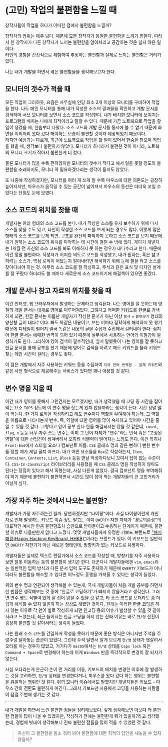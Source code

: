 # (고민) 작업의 불편함을 느낄 때

창작자들이 작업을 하다가 어떠한 점에서 불편함을 느낄까?

창작자의 범위는 매우 넓다. 때문에 모든 창작자가 동일한 불편함을 느끼기 힘들다. 따라서 한 창작자가 다른 창작자가 느끼는 불편함을 알아차리고 공감하는 것은 쉽지 않은 일이다.  
타인의 경험을 간접적으로 체험하여 추정하는 불편함과 실제로 느끼는 불편함은 거리가 있다.

나는 내가 개발을 하면서 겪은 불편함들을 생각해보고자 한다.

## 모니터의 갯수가 적을 때

모든 직업이 그러하듯, 요즘은 사무실에 인당 최소 2개 이상의 모니터를 구비하여 작업을 한다. 나도 메인 모니터를 통해 내가 작성한 소스의 결과물을 확인하고 개발 문서를 검색하며 서브 모니터를 보면서 소스 코드를 작성한다. 내가 배치한 모니터에 보여지는 프로그램의 배치는 나에게 최적이라고 말할 수 있다. 때문에 가끔 노트북으로 작업을 할 일이 생겼을 때, 한숨부터 나왔다. 소스 코드와 개발 문서를 동시에 볼 수 없기 때문에 화면을 이리저리 왔다 갔다 해야하는 모습이 불편할 것이라 예상되었기 때문이다.  
하지만 예상과는 다르게, 최근에 노트북으로 작업을 할 일이 있어서 한숨을 참으며 작업을 했을 때, 생각보다 불편하지 않았다. 모니터가 하나라서 불편한 것이 아니라, 노트북의 모니터 크기가 작아서 불편한게 더 컸다.

물론 모니터가 많을 수록 편하겠지만 모니터의 갯수가 적다고 해서 일을 못할 정도의 불편함을 초래하지도, 모니터 꼭 필요하겠다라는 생각이 들지도 않았다.

또 나중에 작성하겠지만, 모니터를 여러 개 쓰게 될 수록 마우스에 대한 의존도는 굉장히 높아지지만, 마우스가 움직일 수 있는 공간이 넓어져서 마우스의 동선은 더더욱 꼬일 수 있다는 단점도 눈에 보였다.

## 소스 코드의 위치를 찾을 때

개발자는 여러 형태의 소스 코드를 본다. 내가 작성한 소스를 유지 보수하기 위해 다시 소스를 찾을 수도 있고, 타인이 작성한 소스 코드를 보게 되는 경우도 많다. 이렇게 많은 형태의 소스 코드를 보게 되면, 구조를 완전히 파악하지 못하고 소스 코드를 보기 때문에 내가 원하는 소스 코드의 위치를 파악하는 데 시간이 걸릴 수 밖에 없다. 게다가 개발자는 1개월 전 자신의 소스 코드를 봐도 이해하지 못 하는 경우가 대다수라고 한다. 때문에 이건 정말 불편하다. 작성자가 어떠한 의도로 코드를 작성했고, 내가 원하는, 혹은 참고하려는 소스가, 핵심 로직이 어딨는지 알아내려면 해석하기 위해 눈에 불을 켜고 소스를 찾아다녀야 하는 것. 아무리 소스 코드를 잘 작성하고, 주석과 같은 표식 및 디자인 설계를 잘 꾸렸다 하더라도 볼 때마다 새로운게 소스 코드이기에 해결책이 있으면 좋겠다.

## 개발 문서나 참고 자료의 위치를 찾을 때

이건 인터넷, 웹 브라우저에서 발생하는 문제라고 생각된다. 나는 영어를 잘 못하는데 양질의 개발 문서는 대체로 영어로 이루어져있다. 그렇다고 어떠한 키워드를 한글로 검색하게 되면, 한글 문서는 이름난 개발자가 작성한 문서가 아닌 이상 `복사` + `붙여넣기` 형태의 양산형 글이 대다수이다. 봐도 똑같은 내용이고, 보는 이마다 정확하게 해석하지 못 했기 때문에 디테일이 떨어져 결국 똑같은 내용의 글을 수십개 수집해서 걸러내야 한다. 심지어 한글 문서는 애매한 번역이 되어 있기 때문에 실무에서 사용하는 언어와 이질감이 발생하기도 한다. 그리하여 영어 검색이 필수적인데, 앞서 말했듯이 나는 영어를 잘 못하고 한글 문서를 통해 공부를 했기 때문에 영어로 검색을 하려고 해도 키워드를 몰라 키워드 찾는 데만 시간이 걸리는 경우도 잦다.

이 점은 개발에서 자주 사용하는 키워드 등을 수집하여 `각국 언어 번역본 - 실제 키워드`와 같은 사전 형식으로 제공해주는 서비스가 있다면 꽤나 애용할 것 같다.

## 변수 명을 지을 때

이건 내가 영어를 못해서 그런건지는 모르겠지만, 내가 생각했을 때 코딩 중 시간을 잡아먹는 요소 `TOP5` 정도에 이 변수 명을 짓는게 있지 않을까라는 생각이 든다. 시간 정말 많이 먹는다. 한 가지 로직을 작성하려고 해도 변수마다 역할을 부여해야 하는데, 그 역할을 이름으로 나타내는게 변수. 즉, 역할에 대한 영어를 많이 숙지하고 있어야 시간을 줄일 수 있을 것 같다. 그렇다고 영어 공부 한다 한들 해결되지는 않을 것 같은데, `count`, `flag`, `n` 등등 너무 자주 쓰는 변수는 이미 그 단어 자체가 "변수"라는 인식 혹은 "고정된 역할"에 대한 선입견이 생겨버려서 오히려 식별력이 떨어지는 느낌도 든다. 이건 특히나 `Front-End`에서 스타일 요소나 컴포넌트 이름. `CSS` 클래스 명과 같은 뻔하디 뻔한 변수들 정할 때가 제일 골치 아프다. 내가 어떤 요소들을 `Box`로 작성하는지, `Item`, `Container`, `Contents`, `List`, `Block` 등등 맨날 작성하다보니 꼬여서 답이 없는 수준이다. `CSS-In-JavaScript` 라이브러리를 사용했을 때 `CSS` 클래스 명을 작성하지 않아도 된다는 장점이 있다고 해서 혹했는데, 사실 다른게 없었다. 결국 컴포넌트 명을 부여해줘야 하기 때문에 불편하기 불편하면서 시간도 많이 잡아 먹는 개발자들의 큰 고민거리가 아닐까 싶다.

## 가장 자주 하는 것에서 나오는 불편함?

개발자가 가장 자주하는건 뭘까. 당연하겠지만 "타이핑"이다. 사실 타이핑이란게 개인 차로 인해 발생하는 키보드 이슈 정도 말고는 이미 `QWERTY` 자판 자체가 "경로의존성"의 대표적인 예시인 만큼 불편함조차 습관으로 받아들이고 수용하는 단계이기 때문에, 불편할 이슈로 나올만한게 없다고 느꼈다.
몇몇 개발자들에게 유명한 키보드 브랜드로 ["해피해킹(Happy Hacking KeyBoard, HHKB)"](https://happyhackingkb.com/jp/)이라는 브랜드가 있다.
이 키보드는 일반적인 `QWERTY` 자판기가 아닌 새로운 형태인데, 방향키가 없는 키보드로 유명하다.

개발자들은 실제로 텍스트 편집기에서 소스 코드를 작성할 때, 방향키를 자주 사용하다보면 잘못 이동하는 등의 불편함이 생기곤 한다. 더군다나 개발자들에겐 `vim`, `emacs`라는 일반적인 입력 방식과 다른 문서 입력 도구도 존재하기 때문에 `QWERTY` 키보드가 아니더라도 불편함을 해소할 수 있다면 어느정도 흥행을 가져올 수 있다는 생각이 들었다.

위의 변수 명과 연관되어 생각해볼 수 있는게, 국내 개발자들이 처음 개발 공부를 하면서 한 번쯤은 생각해보는 것 중에 "한글로 코딩하기"가 빠지지 않을거라고 생각한다. 그러면 변수 명도 식별력 있게 잘 집어 넣을 수 있을 것 같고, 타 소스 코드를 보더라도 좀 더 쉽게 해석할 수 있지 않을까 하는 상상도 해봤던 것이다. 원래는 이러한 한글 코딩을 하지 않는 이유로 각 언어 별로 작성하게 되면 인코딩 등의 이슈가 발생할 수 있을 것 같아서라고 느꼈는데, 최근 들어서는 한글 코딩을 하지 않는 진짜 이유는 바로 `한/영` 전환이 굉장히 불편할 것 같아서라는 생각이 들었다.

나는 원래 소스 코드를 간결하게 작성을 못하기 때문에 좋은 방식은 아니지만 주석을 주렁주렁 달아놓는 습관이 있었다. 그런데 주석 달면서 알게 모르게 `한/영` 상태가 헷갈려서 오타를 치는 경우가 많았고, 거기다가 `macOS`에서는 `한/영` 상태를 `Caps lock` 혹은 `Command + Space`로 변경해야 하는데 이게 `Windows` 만큼 즉각적으로 변경이 잘 되지가 않는다.

사실 오타라는게 은근히 손이 먼 거리를 이동, 키보드의 배치를 변경한 이후에 잘 발생하는 것을 고려하면, `한/영` 상태를 변경한다거나, 마우스를 왔다 갔다 하는 행위는 불편함을 유발하는 행위인 것 같다. 위의 모니터 이슈에서도 말했지만 개발자들은 키보드 - 마우스 간의 전환도 불편하게 여긴다. 그래서 키보드만 사용해서 코딩을 사용하는 사람들이 점점 주변에 생기는 것 같다.

---

내가 개발을 하면서 느낀 불편한 점들을 정리해보았다. 깊게 생각해보면 이보다 더 불편한 점들이 많이 나올 수 있겠지만, 작성하기 전에는 불편한게 뭐가 있을까?라고 생각했는데, 경험에 빗대어 생각해보니 진짜 불편한 점들을 많이 적을 수 있었던 것 같다.

> 자신이 그 불편함을 몸소 겪어 봐야 불편함에 대한 최적의 답안을 내놓을 수 있지 않을까?
